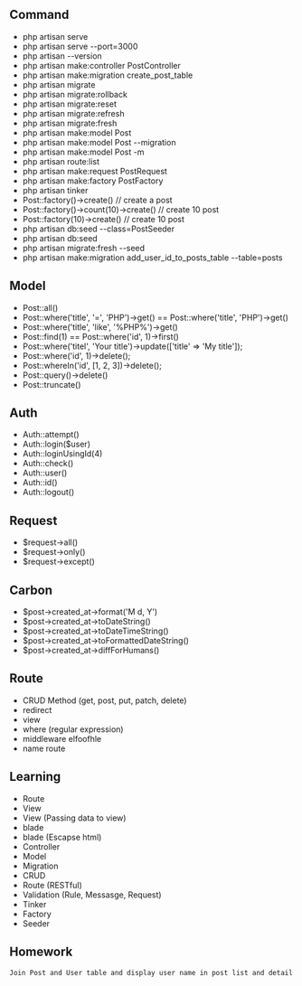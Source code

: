 ## Command

- php artisan serve
- php artisan serve --port=3000
- php artisan --version
- php artisan make:controller PostController
- php artisan make:migration create_post_table
- php artisan migrate
- php artisan migrate:rollback
- php artisan migrate:reset
- php artisan migrate:refresh
- php artisan migrate:fresh
- php artisan make:model Post
- php artisan make:model Post --migration
- php artisan make:model Post -m
- php artisan route:list
- php artisan make:request PostRequest
- php artisan make:factory PostFactory
- php artisan tinker
- Post::factory()->create() // create a post
- Post::factory()->count(10)->create() // create 10 post
- Post::factory(10)->create() // create 10 post
- php artisan db:seed --class=PostSeeder
- php artisan db:seed
- php artisan migrate:fresh --seed
- php artisan make:migration add_user_id_to_posts_table --table=posts

## Model
- Post::all()
- Post::where('title', '=', 'PHP')->get() == Post::where('title', 'PHP')->get()
- Post::where('title', 'like', '%PHP%')->get()
- Post::find(1) == Post::where('id', 1)->first()
- Post::where('titel', 'Your title')->update(['title' => 'My title']);
- Post::where('id', 1)->delete();
- Post::whereIn('id', [1, 2, 3])->delete();
- Post::query()->delete()
- Post::truncate()


## Auth

- Auth::attempt()
- Auth::login($user)
- Auth::loginUsingId(4)
- Auth::check()
- Auth::user()
- Auth::id()
- Auth::logout()

## Request

- $request->all()
- $request->only()
- $request->except()

## Carbon

- $post->created_at->format('M d, Y') 
- $post->created_at->toDateString() 
- $post->created_at->toDateTimeString() 
- $post->created_at->toFormattedDateString() 
- $post->created_at->diffForHumans()

## Route

- CRUD Method (get, post, put, patch, delete)
- redirect
- view
- where (regular expression)
- middleware
elfoofhle
- name route
## Learning

- Route
- View
- View (Passing data to view)
- blade
- blade (Escapse html)
- Controller
- Model
- Migration
- CRUD
- Route (RESTful)
- Validation (Rule, Messasge, Request)
- Tinker
- Factory
- Seeder

## Homework

```
Join Post and User table and display user name in post list and detail
```